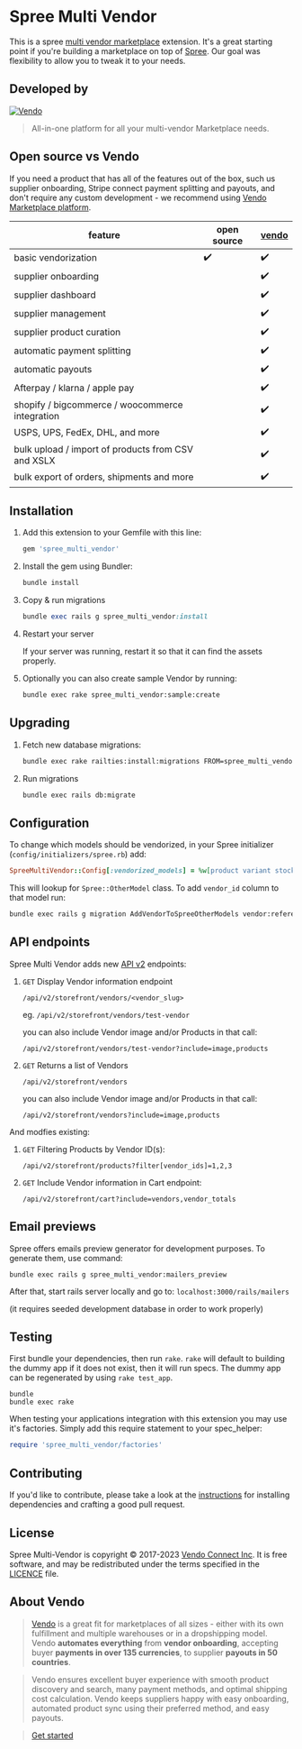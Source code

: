 # Spree Multi Vendor

This is a spree [multi vendor marketplace](https://spreecommerce.org/marketplace-ecommerce/) extension. It's a great starting point if you're building a marketplace on top of [Spree](https://spreecommerce.org). Our goal was flexibility to allow you to tweak it to your needs.

## Developed by

[![Vendo](https://cdn.getvendo.com/assets/vendo-logo-4bda02af8c99bc2ecc5a400120f0ebe4eafcd385e02e25f198a8c355ab75d1ff.png)](https://www.getvendo.com/marketplace-platform)

> All-in-one platform for all your multi-vendor Marketplace needs.

## Open source vs Vendo

If you need a product that has all of the features out of the box, such us supplier onboarding, Stripe connect payment splitting and payouts, and don't require any custom development - we recommend using [Vendo Marketplace platform](https://www.getvendo.com/marketplace-platform).

| feature | open source | [vendo] |
|---|---|---|
| basic vendorization | ✔️ | ✔️ |
| supplier onboarding | | ✔️ |
| supplier dashboard | | ✔️ |
| supplier management | | ✔️ |
| supplier product curation | | ✔️ |
| automatic payment splitting | | ✔️ |
| automatic payouts | | ✔️ |
| Afterpay / klarna / apple pay | | ✔️ |
| shopify / bigcommerce / woocommerce integration | | ✔️ |
| USPS, UPS, FedEx, DHL, and more | | ✔️ |
| bulk upload / import of products from CSV and XSLX | | ✔️ |
| bulk export of orders, shipments and more | | ✔️ |

## Installation

1. Add this extension to your Gemfile with this line:
    ```ruby
    gem 'spree_multi_vendor'
    ```

2. Install the gem using Bundler:
    ```ruby
    bundle install
    ```

3. Copy & run migrations
    ```ruby
    bundle exec rails g spree_multi_vendor:install
    ```

4. Restart your server

    If your server was running, restart it so that it can find the assets properly.

5. Optionally you can also create sample Vendor by running:

   ```bash
   bundle exec rake spree_multi_vendor:sample:create
   ```

## Upgrading

1. Fetch new database migrations:

    ```bash
    bundle exec rake railties:install:migrations FROM=spree_multi_vendor
    ```

2. Run migrations

    ```bash
    bundle exec rails db:migrate
    ```

## Configuration

To change which models should be vendorized, in your Spree initializer (`config/initializers/spree.rb`) add:

```ruby
SpreeMultiVendor::Config[:vendorized_models] = %w[product variant stock_location shipping_method other_model]
```

This will lookup for `Spree::OtherModel` class. To add `vendor_id` column to that model run:

```bash
bundle exec rails g migration AddVendorToSpreeOtherModels vendor:references
```

## API endpoints

Spree Multi Vendor adds new [API v2](https://api.spreecommerce.org/docs/api-v2/api/docs/v2/storefront/index.yaml) endpoints:

1. `GET` Display Vendor information endpoint
    
     ```
     /api/v2/storefront/vendors/<vendor_slug>
     ```
     
     eg. `/api/v2/storefront/vendors/test-vendor`

     you can also include Vendor image and/or Products in that call:

     `/api/v2/storefront/vendors/test-vendor?include=image,products`

2. `GET` Returns a list of Vendors
    
     ```
     /api/v2/storefront/vendors
     ```    

     you can also include Vendor image and/or Products in that call:

     `/api/v2/storefront/vendors?include=image,products`


And modfies existing:

1. `GET` Filtering Products by Vendor ID(s):

    ```
    /api/v2/storefront/products?filter[vendor_ids]=1,2,3
    ```

2. `GET` Include Vendor information in Cart endpoint:

    ```
    /api/v2/storefront/cart?include=vendors,vendor_totals
    ```

## Email previews

Spree offers emails preview generator for development purposes.
To generate them, use command:

`bundle exec rails g spree_multi_vendor:mailers_preview`

After that, start rails server locally and go to:
`localhost:3000/rails/mailers`

(it requires seeded development database in order to work properly)

## Testing

First bundle your dependencies, then run `rake`. `rake` will default to building the dummy app if it does not exist, then it will run specs. The dummy app can be regenerated by using `rake test_app`.

```shell
bundle
bundle exec rake
```

When testing your applications integration with this extension you may use it's factories.
Simply add this require statement to your spec_helper:

```ruby
require 'spree_multi_vendor/factories'
```

## Contributing

If you'd like to contribute, please take a look at the
[instructions](CONTRIBUTING.md) for installing dependencies and crafting a good
pull request.

## License

Spree Multi-Vendor is copyright © 2017-2023
[Vendo Connect Inc][vendo]. It is free software,
and may be redistributed under the terms specified in the
[LICENCE](LICENSE) file.

[LICENSE]: https://github.com/spree-contrib/spree_multi_vendor/blob/main/LICENSE

## About Vendo

> [Vendo][vendo] is a great fit for marketplaces of all sizes - either with its own fulfillment and multiple warehouses or in a dropshipping model. Vendo **automates everything** from **vendor onboarding**, accepting buyer **payments in over 135 currencies**, to supplier **payouts in 50 countries**. 

> Vendo ensures excellent buyer experience with smooth product discovery and search, many payment methods, and optimal shipping cost calculation. Vendo keeps suppliers happy with easy onboarding, automated product sync using their preferred method, and easy payouts.

> [Get started](https://www.getvendo.com/get-started)

[vendo]:https://www.getvendo.com/marketplace-platform
